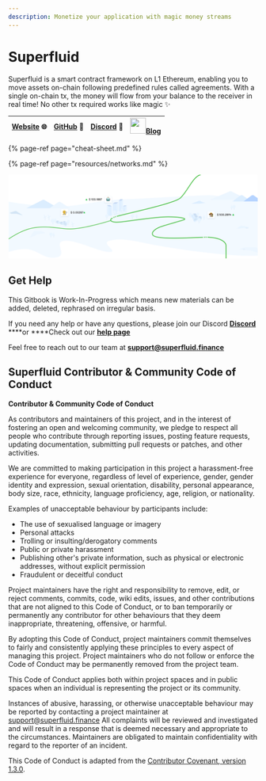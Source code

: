 ```yaml
---
description: Monetize your application with magic money streams
---
```


# Superfluid

Superfluid is a smart contract framework on L1 Ethereum, enabling you to move assets on-chain following predefined rules called agreements. With a single on-chain tx, the money will flow from your balance to the receiver in real time! No other tx required works like magic ✨

| [**Website**](https://www.superfluid.finance/) **🌐**      | [**GitHub**](https://github.com/superfluid-finance) **👾**     | [**Discord**](https://discord.gg/qPg6Y3d) 💬    | <img src="https://miro.medium.com/fit/c/262/262/1*sHhtYhaCe2Uc3IU0IgKwIQ.png" width="32" height=32 />[**Blog**](https://medium.com/superfluid-blog) |
| :---: | :---: | :---: | :---: |


{% page-ref page="cheat-sheet.md" %}

{% page-ref page="resources/networks.md" %}

![](.gitbook/assets/image.png)

## Get Help

This Gitbook is Work-In-Progress which means new materials can be added, deleted, rephrased on irregular basis.

If you need any help or have any questions, please join our Discord [**Discord**](https://discord.gg/qPg6Y3d) ****or ****Check out our [**help page**](http://help.superfluid.finance/)

Feel free to reach out to our team at **support@superfluid.finance**

## Superfluid Contributor & Community Code of Conduct

**Contributor & Community Code of Conduct**

As contributors and maintainers of this project, and in the interest of fostering an open and welcoming community, we pledge to respect all people who contribute through reporting issues, posting feature requests, updating documentation, submitting pull requests or patches, and other activities.

We are committed to making participation in this project a harassment-free experience for everyone, regardless of level of experience, gender, gender identity and expression, sexual orientation, disability, personal appearance, body size, race, ethnicity, language proficiency, age, religion, or nationality.

Examples of unacceptable behaviour by participants include:

* The use of sexualised language or imagery
* Personal attacks
* Trolling or insulting/derogatory comments
* Public or private harassment
* Publishing other's private information, such as physical or electronic addresses, without explicit permission
* Fraudulent or deceitful conduct

Project maintainers have the right and responsibility to remove, edit, or reject comments, commits, code, wiki edits, issues, and other contributions that are not aligned to this Code of Conduct, or to ban temporarily or permanently any contributor for other behaviours that they deem inappropriate, threatening, offensive, or harmful.

By adopting this Code of Conduct, project maintainers commit themselves to fairly and consistently applying these principles to every aspect of managing this project. Project maintainers who do not follow or enforce the Code of Conduct may be permanently removed from the project team.

This Code of Conduct applies both within project spaces and in public spaces when an individual is representing the project or its community.

Instances of abusive, harassing, or otherwise unacceptable behaviour may be reported by contacting a project maintainer at [support@superfluid.finance](mailto:support@superfluid.finance) All complaints will be reviewed and investigated and will result in a response that is deemed necessary and appropriate to the circumstances. Maintainers are obligated to maintain confidentiality with regard to the reporter of an incident.

This Code of Conduct is adapted from the [Contributor Covenant](http://contributor-covenant.org/),[ version 1.3.0](http://contributor-covenant.org/version/1/3/0/).

